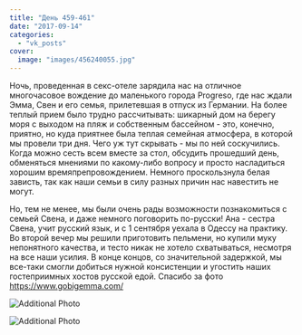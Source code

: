 ```yaml
---
title: "День 459-461"
date: "2017-09-14"
categories: 
  - "vk_posts"
cover:
  image: "images/456240055.jpg"
---
```


Ночь, проведенная в секс-отеле зарядила нас на отличное многочасовое вождение до маленького города Progreso, где нас ждали Эмма, Свен и его семья, прилетевшая в отпуск из Германии. На более теплый прием было трудно рассчитывать: шикарный дом на берегу моря с выходом на пляж и собственным бассейном - это, конечно, приятно, но куда приятнее была теплая семейная атмосфера, в которой мы провели три дня. Чего уж тут скрывать - мы по ней соскучились. Когда можно сесть всем вместе за стол, обсудить прошедший день, обменяться мнениями по какому-либо вопросу и просто насладиться хорошим времяпрепровождением. Немного проскользнула белая зависть, так как наши семьи в силу разных причин нас навестить не могут.

<!--more-->

Но, тем не менее, мы были очень рады возможности познакомиться с семьей Свена, и даже немного поговорить по-русски! Ана - сестра Свена, учит русский язык, и с 1 сентября уехала в Одессу на практику. Во второй вечер мы решили приготовить пельмени, но купили муку непонятного качества, и тесто никак не хотело схватываться, несмотря на все наши усилия. В конце концов, со значительной задержкой, мы все-таки смогли добиться нужной консистенции и угостить наших гостеприимных хостов русской едой. Спасибо за фото https://www.gobigemma.com/

![Additional Photo](https://vodpop.ru/wp-content/uploads/2023/07/456240056.jpg)

![Additional Photo](https://vodpop.ru/wp-content/uploads/2023/07/456240057.jpg)

